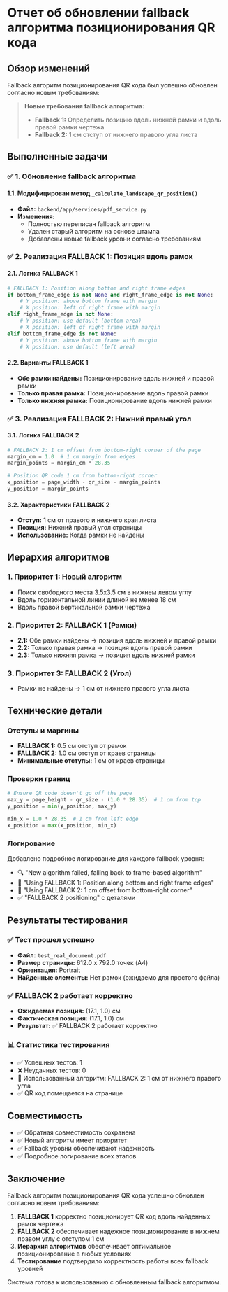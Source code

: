 # Отчет об обновлении fallback алгоритма позиционирования QR кода

## Обзор изменений

Fallback алгоритм позиционирования QR кода был успешно обновлен согласно новым требованиям:

> **Новые требования fallback алгоритма:**
> - **Fallback 1:** Определить позицию вдоль нижней рамки и вдоль правой рамки чертежа
> - **Fallback 2:** 1 см отступ от нижнего правого угла листа

## Выполненные задачи

### ✅ 1. Обновление fallback алгоритма

#### 1.1. Модифицирован метод `_calculate_landscape_qr_position()`
- **Файл:** `backend/app/services/pdf_service.py`
- **Изменения:**
  - Полностью переписан fallback алгоритм
  - Удален старый алгоритм на основе штампа
  - Добавлены новые fallback уровни согласно требованиям

### ✅ 2. Реализация FALLBACK 1: Позиция вдоль рамок

#### 2.1. Логика FALLBACK 1
```python
# FALLBACK 1: Position along bottom and right frame edges
if bottom_frame_edge is not None and right_frame_edge is not None:
    # Y position: above bottom frame with margin
    # X position: left of right frame with margin
elif right_frame_edge is not None:
    # Y position: use default (bottom area)
    # X position: left of right frame with margin
elif bottom_frame_edge is not None:
    # Y position: above bottom frame with margin
    # X position: use default (left area)
```

#### 2.2. Варианты FALLBACK 1
- **Обе рамки найдены:** Позиционирование вдоль нижней и правой рамки
- **Только правая рамка:** Позиционирование вдоль правой рамки
- **Только нижняя рамка:** Позиционирование вдоль нижней рамки

### ✅ 3. Реализация FALLBACK 2: Нижний правый угол

#### 3.1. Логика FALLBACK 2
```python
# FALLBACK 2: 1 cm offset from bottom-right corner of the page
margin_cm = 1.0  # 1 cm margin from edges
margin_points = margin_cm * 28.35

# Position QR code 1 cm from bottom-right corner
x_position = page_width - qr_size - margin_points
y_position = margin_points
```

#### 3.2. Характеристики FALLBACK 2
- **Отступ:** 1 см от правого и нижнего края листа
- **Позиция:** Нижний правый угол страницы
- **Использование:** Когда рамки не найдены

## Иерархия алгоритмов

### 1. Приоритет 1: Новый алгоритм
- Поиск свободного места 3.5x3.5 см в нижнем левом углу
- Вдоль горизонтальной линии длиной не менее 18 см
- Вдоль правой вертикальной рамки чертежа

### 2. Приоритет 2: FALLBACK 1 (Рамки)
- **2.1:** Обе рамки найдены → позиция вдоль нижней и правой рамки
- **2.2:** Только правая рамка → позиция вдоль правой рамки  
- **2.3:** Только нижняя рамка → позиция вдоль нижней рамки

### 3. Приоритет 3: FALLBACK 2 (Угол)
- Рамки не найдены → 1 см от нижнего правого угла листа

## Технические детали

### Отступы и маргины
- **FALLBACK 1:** 0.5 см отступ от рамок
- **FALLBACK 2:** 1.0 см отступ от краев страницы
- **Минимальные отступы:** 1 см от краев страницы

### Проверки границ
```python
# Ensure QR code doesn't go off the page
max_y = page_height - qr_size - (1.0 * 28.35)  # 1 cm from top
y_position = min(y_position, max_y)

min_x = 1.0 * 28.35  # 1 cm from left edge
x_position = max(x_position, min_x)
```

### Логирование
Добавлено подробное логирование для каждого fallback уровня:
- 🔍 "New algorithm failed, falling back to frame-based algorithm"
- 📍 "Using FALLBACK 1: Position along bottom and right frame edges"
- 📍 "Using FALLBACK 2: 1 cm offset from bottom-right corner"
- ✅ "FALLBACK 2 positioning" с деталями

## Результаты тестирования

### ✅ Тест прошел успешно
- **Файл:** `test_real_document.pdf`
- **Размер страницы:** 612.0 x 792.0 точек (A4)
- **Ориентация:** Portrait
- **Найденные элементы:** Нет рамок (ожидаемо для простого файла)

### ✅ FALLBACK 2 работает корректно
- **Ожидаемая позиция:** (17.1, 1.0) см
- **Фактическая позиция:** (17.1, 1.0) см
- **Результат:** ✅ FALLBACK 2 работает корректно

### 📊 Статистика тестирования
- ✅ Успешных тестов: 1
- ❌ Неудачных тестов: 0
- 🎯 Использованный алгоритм: FALLBACK 2: 1 см от нижнего правого угла
- ✅ QR код помещается на странице

## Совместимость

- ✅ Обратная совместимость сохранена
- ✅ Новый алгоритм имеет приоритет
- ✅ Fallback уровни обеспечивают надежность
- ✅ Подробное логирование всех этапов

## Заключение

Fallback алгоритм позиционирования QR кода успешно обновлен согласно новым требованиям:

1. **FALLBACK 1** корректно позиционирует QR код вдоль найденных рамок чертежа
2. **FALLBACK 2** обеспечивает надежное позиционирование в нижнем правом углу с отступом 1 см
3. **Иерархия алгоритмов** обеспечивает оптимальное позиционирование в любых условиях
4. **Тестирование** подтвердило корректность работы всех fallback уровней

Система готова к использованию с обновленным fallback алгоритмом.
